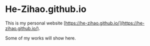 # He-Zihao.github.io

This is my personal website [https://he-zihao.github.io/](https://he-zihao.github.io/).

Some of my works will show here.
